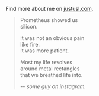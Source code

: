 Find more about me on [justusl.com](https://justusl.com). 

> Prometheus showed us<br>
> silicon. 
>
> It was not an obvious pain<br>
> like fire.<br>
> It was more patient.
>
> Most my life revolves<br>
> around metal rectangles<br>
> that we breathed life into.
> 
> -- <cite>some guy on instagram.</cite>
<!--
I used to code and make >=1 git commit every day. <br>
Then got more busy with school and career and this makes me sad.<br>
Excited to return.-->

<!-- 
![twitter](https://preview.redd.it/i-have-a-life-v0-afsslq41x54d1.jpeg?width=1080&crop=smart&auto=webp&s=d4582decad9cc281ff941f9a519ce9f8110513ac)

-->

<!--![GitHub stats](https://github-readme-stats.vercel.app/api?username=Juicestus&show_icons=true&theme=github_dark)-->
<!--![Global](https://github-profile-summary-cards.vercel.app/api/cards/profile-details?username=juicestus&theme=github_dark)-->

<!--&nbsp;-->

<!--
I'm the programming lead at [@TexasTorque](https://github.com/texastorque).  | You can find more about me on [my website](https://justusl.com/).
:-------------------------:|:-------------------------:
<br>&nbsp; ![Top Langs](https://github-profile-summary-cards.vercel.app/api/cards/most-commit-language?username=juicestus&theme=github_dark) <br> (so embarrassing) <br>&nbsp; | <br>&nbsp; ![Top Langs](https://github-profile-summary-cards.vercel.app/api/cards/repos-per-language?username=juicestus&theme=github_dark) <br> (not that bad) <br>&nbsp;
-->

<!--
![Top Langs](https://github-profile-summary-cards.vercel.app/api/cards/most-commit-language?username=juicestus&theme=github_dark)

![Top Langs](https://github-profile-summary-cards.vercel.app/api/cards/repos-per-language?username=juicestus&theme=github_dark)-->
<!--
![Stats](https://github-profile-summary-cards.vercel.app/api/cards/stats?username=juicestus&theme=github_dark)
![Commits](https://github-profile-summary-cards.vercel.app/api/cards/productive-time?username=juicestus&theme=github_dark)
-->

<!--![Top Langs](https://github-readme-stats.vercel.app/api/top-langs/?username=juicestus&layout=compact)-->

